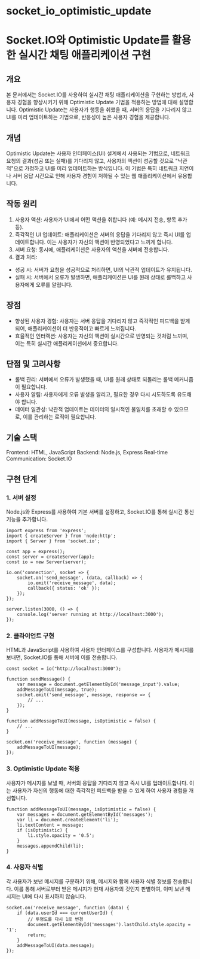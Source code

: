 # socket_io_optimistic_update

# Socket.IO와 Optimistic Update를 활용한 실시간 채팅 애플리케이션 구현

## 개요
본 문서에서는 Socket.IO를 사용하여 실시간 채팅 애플리케이션을 구현하는 방법과, 사용자 경험을 향상시키기 위해 Optimistic Update 기법을 적용하는 방법에 대해 설명합니다. Optimistic Update는 사용자가 행동을 취했을 때, 서버의 응답을 기다리지 않고 UI를 미리 업데이트하는 기법으로, 반응성이 높은 사용자 경험을 제공합니다.

## 개념
Optimistic Update는 사용자 인터페이스(UI) 설계에서 사용되는 기법으로, 네트워크 요청의 결과(성공 또는 실패)를 기다리지 않고, 사용자의 액션이 성공할 것으로 "낙관적"으로 가정하고 UI를 미리 업데이트하는 방식입니다. 이 기법은 특히 네트워크 지연이나 서버 응답 시간으로 인해 사용자 경험이 저하될 수 있는 웹 애플리케이션에서 유용합니다.

## 작동 원리
1. 사용자 액션: 사용자가 UI에서 어떤 액션을 취합니다 (예: 메시지 전송, 항목 추가 등).
2. 즉각적인 UI 업데이트: 애플리케이션은 서버의 응답을 기다리지 않고 즉시 UI를 업데이트합니다. 이는 사용자가 자신의 액션이 반영되었다고 느끼게 합니다.
3. 서버 요청: 동시에, 애플리케이션은 사용자의 액션을 서버에 전송합니다.
4. 결과 처리:
* 성공 시: 서버가 요청을 성공적으로 처리하면, UI의 낙관적 업데이트가 유지됩니다.
* 실패 시: 서버에서 오류가 발생하면, 애플리케이션은 UI를 원래 상태로 롤백하고 사용자에게 오류를 알립니다.

## 장점
* 향상된 사용자 경험: 사용자는 서버 응답을 기다리지 않고 즉각적인 피드백을 받게 되어, 애플리케이션이 더 반응적이고 빠르게 느껴집니다.
* 효율적인 인터랙션: 사용자는 자신의 액션이 실시간으로 반영되는 것처럼 느끼며, 이는 특히 실시간 애플리케이션에서 중요합니다.

## 단점 및 고려사항
* 롤백 관리: 서버에서 오류가 발생했을 때, UI를 원래 상태로 되돌리는 롤백 메커니즘이 필요합니다.
* 사용자 알림: 사용자에게 오류 발생을 알리고, 필요한 경우 다시 시도하도록 유도해야 합니다.
* 데이터 일관성: 낙관적 업데이트는 데이터의 일시적인 불일치를 초래할 수 있으므로, 이를 관리하는 로직이 필요합니다.

## 기술 스택
Frontend: HTML, JavaScript
Backend: Node.js, Express
Real-time Communication: Socket.IO


## 구현 단계


### 1. 서버 설정
Node.js와 Express를 사용하여 기본 서버를 설정하고, Socket.IO를 통해 실시간 통신 기능을 추가합니다.

```
import express from 'express';
import { createServer } from 'node:http';
import { Server } from 'socket.io';

const app = express();
const server = createServer(app);
const io = new Server(server);

io.on('connection', socket => {
    socket.on('send_message', (data, callback) => {
        io.emit('receive_message', data);
        callback({ status: 'ok' });
    });
});

server.listen(3000, () => {
    console.log('server running at http://localhost:3000');
});
```

### 2. 클라이언트 구현
HTML과 JavaScript를 사용하여 사용자 인터페이스를 구성합니다. 사용자가 메시지를 보내면, Socket.IO를 통해 서버에 이를 전송합니다.

```
const socket = io("http://localhost:3000");

function sendMessage() {
    var message = document.getElementById('message_input').value;
    addMessageToUI(message, true);
    socket.emit('send_message', message, response => {
        // ...
    });
}

function addMessageToUI(message, isOptimistic = false) {
    // ...
}

socket.on('receive_message', function (message) {
    addMessageToUI(message);
});
```

### 3. Optimistic Update 적용
사용자가 메시지를 보낼 때, 서버의 응답을 기다리지 않고 즉시 UI를 업데이트합니다. 이는 사용자가 자신의 행동에 대한 즉각적인 피드백을 받을 수 있게 하여 사용자 경험을 개선합니다.

```
function addMessageToUI(message, isOptimistic = false) {
    var messages = document.getElementById('messages');
    var li = document.createElement('li');
    li.textContent = message;
    if (isOptimistic) {
        li.style.opacity = '0.5';
    }
    messages.appendChild(li);
}
```

### 4. 사용자 식별
각 사용자가 보낸 메시지를 구분하기 위해, 메시지와 함께 사용자 식별 정보를 전송합니다. 이를 통해 서버로부터 받은 메시지가 현재 사용자의 것인지 판별하여, 이미 보낸 메시지는 UI에 다시 표시하지 않습니다.

```
socket.on('receive_message', function (data) {
    if (data.userId === currentUserId) {
        // 투명도를 다시 1로 변경
        document.getElementById('messages').lastChild.style.opacity = '1';
        return;
    }
    addMessageToUI(data.message);
});
```
